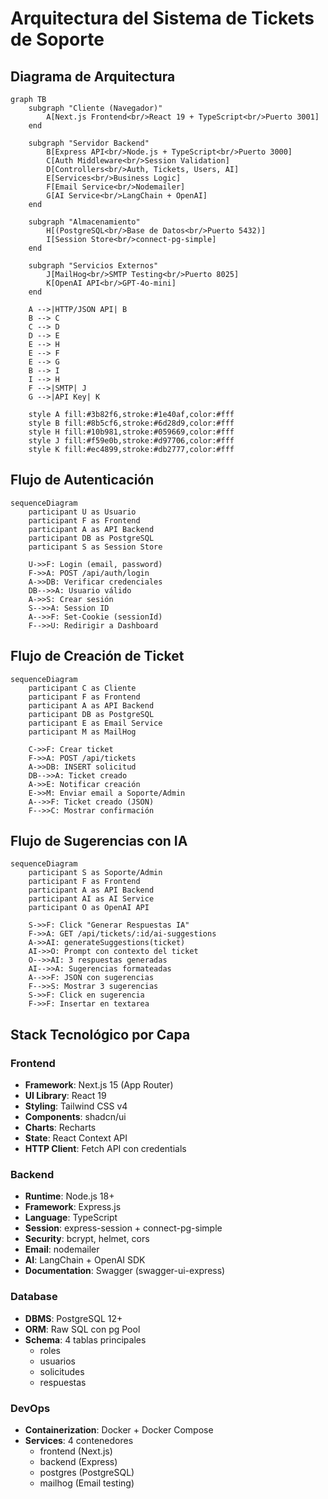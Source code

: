 # Arquitectura del Sistema de Tickets de Soporte

## Diagrama de Arquitectura

```mermaid
graph TB
    subgraph "Cliente (Navegador)"
        A[Next.js Frontend<br/>React 19 + TypeScript<br/>Puerto 3001]
    end

    subgraph "Servidor Backend"
        B[Express API<br/>Node.js + TypeScript<br/>Puerto 3000]
        C[Auth Middleware<br/>Session Validation]
        D[Controllers<br/>Auth, Tickets, Users, AI]
        E[Services<br/>Business Logic]
        F[Email Service<br/>Nodemailer]
        G[AI Service<br/>LangChain + OpenAI]
    end

    subgraph "Almacenamiento"
        H[(PostgreSQL<br/>Base de Datos<br/>Puerto 5432)]
        I[Session Store<br/>connect-pg-simple]
    end

    subgraph "Servicios Externos"
        J[MailHog<br/>SMTP Testing<br/>Puerto 8025]
        K[OpenAI API<br/>GPT-4o-mini]
    end

    A -->|HTTP/JSON API| B
    B --> C
    C --> D
    D --> E
    E --> H
    E --> F
    E --> G
    B --> I
    I --> H
    F -->|SMTP| J
    G -->|API Key| K

    style A fill:#3b82f6,stroke:#1e40af,color:#fff
    style B fill:#8b5cf6,stroke:#6d28d9,color:#fff
    style H fill:#10b981,stroke:#059669,color:#fff
    style J fill:#f59e0b,stroke:#d97706,color:#fff
    style K fill:#ec4899,stroke:#db2777,color:#fff
```

## Flujo de Autenticación

```mermaid
sequenceDiagram
    participant U as Usuario
    participant F as Frontend
    participant A as API Backend
    participant DB as PostgreSQL
    participant S as Session Store

    U->>F: Login (email, password)
    F->>A: POST /api/auth/login
    A->>DB: Verificar credenciales
    DB-->>A: Usuario válido
    A->>S: Crear sesión
    S-->>A: Session ID
    A-->>F: Set-Cookie (sessionId)
    F-->>U: Redirigir a Dashboard
```

## Flujo de Creación de Ticket

```mermaid
sequenceDiagram
    participant C as Cliente
    participant F as Frontend
    participant A as API Backend
    participant DB as PostgreSQL
    participant E as Email Service
    participant M as MailHog

    C->>F: Crear ticket
    F->>A: POST /api/tickets
    A->>DB: INSERT solicitud
    DB-->>A: Ticket creado
    A->>E: Notificar creación
    E->>M: Enviar email a Soporte/Admin
    A-->>F: Ticket creado (JSON)
    F-->>C: Mostrar confirmación
```

## Flujo de Sugerencias con IA

```mermaid
sequenceDiagram
    participant S as Soporte/Admin
    participant F as Frontend
    participant A as API Backend
    participant AI as AI Service
    participant O as OpenAI API

    S->>F: Click "Generar Respuestas IA"
    F->>A: GET /api/tickets/:id/ai-suggestions
    A->>AI: generateSuggestions(ticket)
    AI->>O: Prompt con contexto del ticket
    O-->>AI: 3 respuestas generadas
    AI-->>A: Sugerencias formateadas
    A-->>F: JSON con sugerencias
    F-->>S: Mostrar 3 sugerencias
    S->>F: Click en sugerencia
    F->>F: Insertar en textarea
```

## Stack Tecnológico por Capa

### Frontend
- **Framework**: Next.js 15 (App Router)
- **UI Library**: React 19
- **Styling**: Tailwind CSS v4
- **Components**: shadcn/ui
- **Charts**: Recharts
- **State**: React Context API
- **HTTP Client**: Fetch API con credentials

### Backend
- **Runtime**: Node.js 18+
- **Framework**: Express.js
- **Language**: TypeScript
- **Session**: express-session + connect-pg-simple
- **Security**: bcrypt, helmet, cors
- **Email**: nodemailer
- **AI**: LangChain + OpenAI SDK
- **Documentation**: Swagger (swagger-ui-express)

### Database
- **DBMS**: PostgreSQL 12+
- **ORM**: Raw SQL con pg Pool
- **Schema**: 4 tablas principales
  - roles
  - usuarios
  - solicitudes
  - respuestas

### DevOps
- **Containerization**: Docker + Docker Compose
- **Services**: 4 contenedores
  - frontend (Next.js)
  - backend (Express)
  - postgres (PostgreSQL)
  - mailhog (Email testing)

